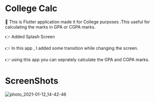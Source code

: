 # College Calc

👋 This is Flutter application made it for College purposes .This useful for calculating the marks in GPA or CGPA marks. 

👉 Added Splash Screen

👉 In this app , I added some transition while changing the screen.

👉 using this app you can seprately calculate the GPA and CGPA marks.

##

# ScreenShots
![photo_2021-01-12_14-42-46](https://user-images.githubusercontent.com/44917891/104293859-85437780-54e4-11eb-8606-b05c452cbbc6.jpg)
